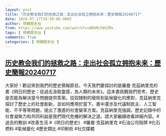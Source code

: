 ```yaml
---
layout: post
title: "历史教会我们的拯救之路：走出社会孤立拥抱未来：歷史簡報20240717"
date: 2024-07-17T18:59:06.000Z
author: 明鏡歷史台
from: https://www.youtube.com/watch?v=ARkMc505ZMs
tags: [ 明鏡歷史台 ]
comments: True
categories: [ 明鏡歷史台 ]
---
```

<!--1721242746000-->
[历史教会我们的拯救之路：走出社会孤立拥抱未来：歷史簡報20240717](https://www.youtube.com/watch?v=ARkMc505ZMs)
------

<div>
大家好！歡迎來到我們的歷史簡報節目。今天我們要探討的是羅曼·克茲納里克的書《明日的歷史：從過去汲取靈感，為人類的未來》。這本書挑戰我們思考，歷史是否能為解決當今問題提供答案。從奴隸制的廢除到氣候變化的應對，克茲納里克探討了歷史上的社會創新，並如何應用於當下。書中還涉及代議制民主、人工智能、不平等等問題，提出了激進的社會變革方案。克茲納里克強調，歷史記錄中的社會凝聚力和共同利益是我們現代危機的解決之道。請大家繼續收看詳細內容。#過去的教訓 #改善生活 #《明日的歷史》 #羅曼·克茲納里克 #石油公司殼牌 #化石燃料 #氣候變化 #歷史類比 #印刷術 #社交媒體
</div>
